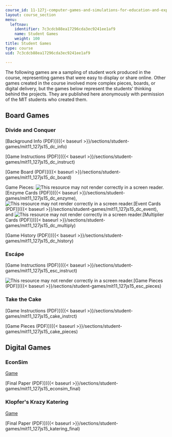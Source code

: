 ```yaml
---
course_id: 11-127j-computer-games-and-simulations-for-education-and-exploration-spring-2015
layout: course_section
menu:
  leftnav:
    identifier: 7c3cdcb88ea17296cda3ec9241ee1af9
    name: Student Games
    weight: 100
title: Student Games
type: course
uid: 7c3cdcb88ea17296cda3ec9241ee1af9

---
```


The following games are a sampling of student work produced in the course, representing games that were easy to display or share online. Other games created in the course involved more complex pieces, boards, or digital delivery, but the games below represent the students' thinking behind the projects. They are published here anonymously with permission of the MIT students who created them.

Board Games
-----------

### Divide and Conquer

[Background Info (PDF)]({{< baseurl >}}/sections/student-games/mit11_127js15_dc_info)

[Game Instructions (PDF)]({{< baseurl >}}/sections/student-games/mit11_127js15_dc_instruct)

[Game Board (PDF)]({{< baseurl >}}/sections/student-games/mit11_127js15_dc_board) 

Game Pieces: ![This resource may not render correctly in a screen reader.](/images/inacessible.gif)[Enzyme Cards (PDF)]({{< baseurl >}}/sections/student-games/mit11_127js15_dc_enzyme), ![This resource may not render correctly in a screen reader.](/images/inacessible.gif)[Event Cards (PDF)]({{< baseurl >}}/sections/student-games/mit11_127js15_dc_event), and ![This resource may not render correctly in a screen reader.](/images/inacessible.gif)[Multiplier Cards (PDF)]({{< baseurl >}}/sections/student-games/mit11_127js15_dc_multiply)

[Game History (PDF)]({{< baseurl >}}/sections/student-games/mit11_127js15_dc_history)

### Escápe

[Game Instructions (PDF)]({{< baseurl >}}/sections/student-games/mit11_127js15_esc_instruct)

![This resource may not render correctly in a screen reader.](/images/inacessible.gif)[Game Pieces (PDF)]({{< baseurl >}}/sections/student-games/mit11_127js15_esc_pieces)

### Take the Cake

[Game Instructions (PDF)]({{< baseurl >}}/sections/student-games/mit11_127js15_cake_instrct)

[Game Pieces (PDF)]({{< baseurl >}}/sections/student-games/mit11_127js15_cake_pieces)

Digital Games
-------------

### EconSim

[Game](/ans7870/11/11.127/s15/econsim/map.html)

[Final Paper (PDF)]({{< baseurl >}}/sections/student-games/mit11_127js15_econsim_final)

### Klopfer's Krazy Katering

[Game](/ans7870/11/11.127/s15/katering/index.html)

[Final Paper (PDF)]({{< baseurl >}}/sections/student-games/mit11_127js15_katering_final)